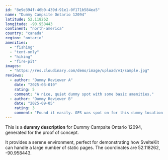 ```yaml
---
id: "8e9e394f-46b0-439d-91e1-0f171b584ea5"
name: "Dummy Campsite Ontario 12094"
latitude: 52.118262
longitude: -90.958443
continent: "north-america"
country: "canada"
region: "ontario"
amenities:
  - "fishing"
  - "tent-only"
  - "hiking"
  - "fire-pit"
images:
  - "https://res.cloudinary.com/demo/image/upload/v1/sample.jpg"
reviews:
  - author: "Dummy Reviewer A"
    date: "2025-03-010"
    rating: 5
    comment: "A nice, quiet dummy spot with some basic amenities."
  - author: "Dummy Reviewer B"
    date: "2025-09-05"
    rating: 3
    comment: "Found it easily. GPS was spot on for this dummy location."
---
```


This is a **dummy description** for Dummy Campsite Ontario 12094, generated for the proof of concept.

It provides a serene environment, perfect for demonstrating how SvelteKit can handle a large number of static pages. The coordinates are 52.118262, -90.958443.
